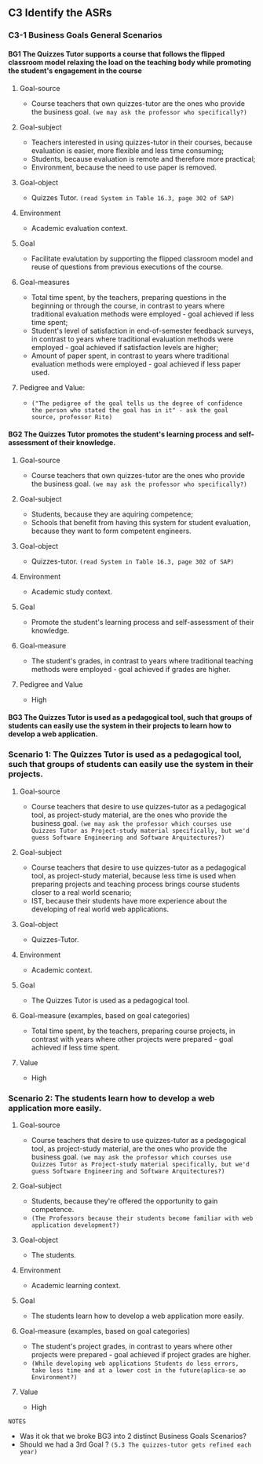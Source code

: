 ## **C3**  Identify the ASRs

### **C3-1** Business Goals General Scenarios

#### **BG1** The Quizzes Tutor supports a course that follows the flipped classroom model relaxing the load on the teaching body while promoting the student's engagement in the course

1. Goal-source
    - Course teachers that own quizzes-tutor are the ones who provide the business goal. `(we may ask the professor who specifically?)`

2. Goal-subject
    - Teachers interested in using quizzes-tutor in their courses, because evaluation is easier, more flexible and less time consuming; 
    - Students, because evaluation is remote and therefore more practical;
    - Environment, because the need to use paper is removed.

3. Goal-object
    - Quizzes Tutor. `(read System in Table 16.3, page 302 of SAP)`

4. Environment
    - Academic evaluation context.

5. Goal
    - Facilitate evalutation by supporting the flipped classroom model and reuse of questions from previous executions of the course. 

6. Goal-measures
	- Total time spent, by the teachers, preparing questions in the beginning or through the course, in contrast to years where traditional evaluation methods were employed - goal achieved if less time spent;
	- Student's level of satisfaction in end-of-semester feedback surveys, in contrast to years where traditional evaluation methods were employed - goal achieved if satisfaction levels are higher;
	- Amount of paper spent, in contrast to years where traditional evaluation methods were employed - goal achieved if less paper used.

 7. Pedigree and Value: 
 	- `("The pedigree of the goal tells us the degree of confidence the person who stated the goal has in it" - ask the goal source, professor Rito)`



#### **BG2** The Quizzes Tutor promotes the student's learning process and self-assessment of their knowledge.

1. Goal-source
	- Course teachers that own quizzes-tutor are the ones who provide the business goal. `(we may ask the professor who specifically?)`

2. Goal-subject
	- Students, because they are aquiring competence;
	- Schools that benefit from having this system for student evaluation, because they want to form competent engineers.

3. Goal-object
	- Quizzes-tutor. `(read System in Table 16.3, page 302 of SAP)`

4. Environment
	- Academic study context.

5. Goal
	- Promote the student's learning process and self-assessment of their knowledge.

6. Goal-measure
	- The student's grades, in contrast to years where traditional teaching methods were employed - goal achieved if grades are higher.

7. Pedigree and Value
	- High



#### **BG3** The Quizzes Tutor is used as a pedagogical tool, such that groups of students can easily use the system in their projects to learn how to develop a web application.

### Scenario 1: The Quizzes Tutor is used as a pedagogical tool, such that groups of students can easily use the system in their projects.
1. Goal-source
	- Course teachers that desire to use quizzes-tutor as a pedagogical tool, as project-study material, are the ones who provide the business goal. `(we may ask the professor which courses use Quizzes Tutor as Project-study material specifically, but we'd guess Software Engineering and Software Arquitectures?)`

2. Goal-subject
	- Course teachers that desire to use quizzes-tutor as a pedagogical tool, as project-study material, because less time is used when preparing projects and teaching process brings course students closer to a real world scenario;
	- IST, because their students have more experience about the developing of real world web applications.

3. Goal-object
	- Quizzes-Tutor. 

4. Environment
	- Academic context.

5. Goal
	- The Quizzes Tutor is used as a pedagogical tool.
	
6. Goal-measure (examples, based on goal categories)
	- Total time spent, by the teachers, preparing course projects, in contrast with years where other projects were prepared - goal achieved if less time spent.

7. Value
	- High



### Scenario 2: The students learn how to develop a web application more easily.
1. Goal-source
	- Course teachers that desire to use quizzes-tutor as a pedagogical tool, as project-study material, are the ones who provide the business goal. `(we may ask the professor which courses use Quizzes Tutor as Project-study material specifically, but we'd guess Software Engineering and Software Arquitectures?)`
	
2. Goal-subject
	- Students, because they're offered the opportunity to gain competence.
	- `(The Professors because their students become familiar with web application development?)`

3. Goal-object
	- The students.

4. Environment
	- Academic learning context.

5. Goal
	- The students learn how to develop a web application more easily.

6. Goal-measure (examples, based on goal categories)
    - The student's project grades, in contrast to years where other projects were prepared - goal achieved if project grades are higher.
    - `(While developing web applications Students do less errors, take less time and at a lower cost in the future(aplica-se ao Environment?)`

7. Value
	- High


`NOTES`
   - Was it ok that we broke BG3 into 2 distinct Business Goals Scenarios? 
   - Should we had a 3rd Goal ? `(5.3 The quizzes-tutor gets refined each year)`
